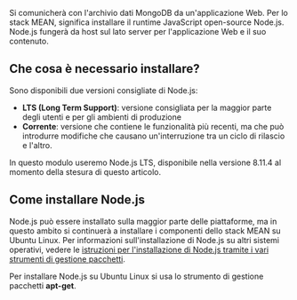 Si comunicherà con l'archivio dati MongoDB da un'applicazione Web. Per lo stack MEAN, significa installare il runtime JavaScript open-source Node.js. Node.js fungerà da host sul lato server per l'applicazione Web e il suo contenuto.

## <a name="what-must-be-installed"></a>Che cosa è necessario installare?

Sono disponibili due versioni consigliate di Node.js:

- **LTS (Long Term Support)**: versione consigliata per la maggior parte degli utenti e per gli ambienti di produzione
- **Corrente**: versione che contiene le funzionalità più recenti, ma che può introdurre modifiche che causano un'interruzione tra un ciclo di rilascio e l'altro.

In questo modulo useremo Node.js LTS, disponibile nella versione 8.11.4 al momento della stesura di questo articolo.

## <a name="how-to-install-nodejs"></a>Come installare Node.js

Node.js può essere installato sulla maggior parte delle piattaforme, ma in questo ambito si continuerà a installare i componenti dello stack MEAN su Ubuntu Linux. Per informazioni sull'installazione di Node.js su altri sistemi operativi, vedere le [istruzioni per l'installazione di Node.js tramite i vari strumenti di gestione pacchetti](https://Node.js.org/en/download/package-manager/).

Per installare Node.js su Ubuntu Linux si usa lo strumento di gestione pacchetti **apt-get**.
